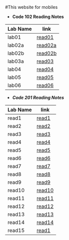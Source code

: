 #This website for mobiles

* **Code 102 Reading Notes**

| Lab Name       | link |
| ----------- | ----------- |
| lab01      | [read01](102/read1.md)|
| lab02a   | [read02a](102/lab2a.md)        |
|  lab02b      | [read02b](102/read05.md)|
|  lab03a      | [read03](102/readme3.md)|
|  lab04      | [read04](102/read4.md)|
|  lab05      | [read05](102/read5.md)|
|  lab06      | [read06](102/read6.md)|


* ***Code 201  Reading Notes***


| Lab Name       | link |
| ----------- | ----------- |
| read1     | [read1](201/read1.md)| 
| read2     | [read2](201\read2.md)|
| read3     | [read3](201\read3.md)|
| read4     | [read4](201\read4.md)|
| read5     | [read5](201\read5.md)|
| read6     | [read6](201\read6.md)|
| read7     | [read7](201\read7.md)|
| read8     | [read8](201\read8.md)|
| read9     | [read9](201\read9.md)|
| read10    | [read10](201\read10.md)|
| read11    | [read11](201\read11.md)|
| read12    | [read12](201\read12.md)|
| read13     | [read13](201\read13.md)|
| read14     | [read14](201\read14.md)|
| read15     | [read1](201\read15.md)|
